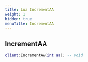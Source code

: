 ```yaml
---
title: Lua IncrementAA
weight: 1
hidden: true
menuTitle: IncrementAA
---
```

## IncrementAA
```lua
client:IncrementAA(int aa); -- void
```